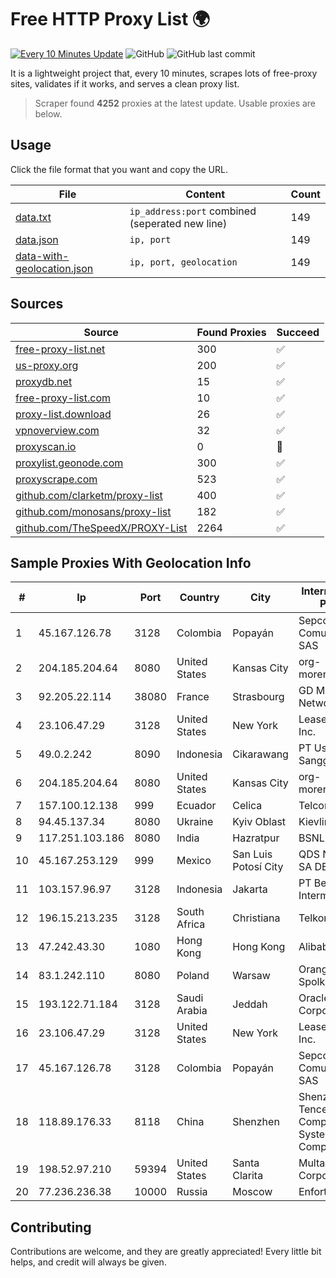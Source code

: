 
# Free HTTP Proxy List 🌍

[![Every 10 Minutes Update](https://github.com/mertguvencli/http-proxy-list/actions/workflows/main.yml/badge.svg?branch=main)](https://github.com/mertguvencli/http-proxy-list/actions/workflows/main.yml)
![GitHub](https://img.shields.io/github/license/mertguvencli/http-proxy-list)
![GitHub last commit](https://img.shields.io/github/last-commit/mertguvencli/http-proxy-list)

It is a lightweight project that, every 10 minutes, scrapes lots of free-proxy sites, validates if it works, and serves a clean proxy list.


> Scraper found **4252** proxies at the latest update. Usable proxies are below.

## Usage

Click the file format that you want and copy the URL.


|File|Content|Count|
|----|-------|-----|
|[data.txt](https://raw.githubusercontent.com/mertguvencli/http-proxy-list/main/proxy-list/data.txt)|`ip_address:port` combined (seperated new line)|149|
|[data.json](https://raw.githubusercontent.com/mertguvencli/http-proxy-list/main/proxy-list/data.json)|`ip, port`|149|
|[data-with-geolocation.json](https://raw.githubusercontent.com/mertguvencli/http-proxy-list/main/proxy-list/data-with-geolocation.json)|`ip, port, geolocation`|149|

## Sources

|Source|Found Proxies|Succeed|
|------|-------------|-------|
|[free-proxy-list.net](https://free-proxy-list.net)|300|✅|
|[us-proxy.org](https://www.us-proxy.org)|200|✅|
|[proxydb.net](http://proxydb.net)|15|✅|
|[free-proxy-list.com](https://free-proxy-list.com/?page=&port=&type%5B%5D=http&type%5B%5D=https&up_time=0&search=Search)|10|✅|
|[proxy-list.download](https://www.proxy-list.download/HTTP)|26|✅|
|[vpnoverview.com](https://vpnoverview.com/privacy/anonymous-browsing/free-proxy-servers)|32|✅|
|[proxyscan.io](https://www.proxyscan.io)|0|🚫|
|[proxylist.geonode.com](https://proxylist.geonode.com/api/proxy-list?limit=300&page=1&sort_by=lastChecked&sort_type=desc&protocols=http,https)|300|✅|
|[proxyscrape.com](https://api.proxyscrape.com/v2/?request=displayproxies&protocol=http&timeout=10000&country=all&ssl=all&anonymity=all)|523|✅|
|[github.com/clarketm/proxy-list](https://raw.githubusercontent.com/clarketm/proxy-list/master/proxy-list-raw.txt)|400|✅|
|[github.com/monosans/proxy-list](https://raw.githubusercontent.com/monosans/proxy-list/main/proxies/http.txt)|182|✅|
|[github.com/TheSpeedX/PROXY-List](https://raw.githubusercontent.com/TheSpeedX/PROXY-List/master/http.txt)|2264|✅|


## Sample Proxies With Geolocation Info

|#|Ip|Port|Country|City|Internet Service Provider|
|-|--|----|-------|----|-------------------------|
|1|45.167.126.78|3128|Colombia|Popayán|Sepcom Comunicaciones SAS|
|2|204.185.204.64|8080|United States|Kansas City|org-morenet.more.net|
|3|92.205.22.114|38080|France|Strasbourg|GD MASS Network|
|4|23.106.47.29|3128|United States|New York|Leaseweb USA, Inc.|
|5|49.0.2.242|8090|Indonesia|Cikarawang|PT Usaha Adi Sanggoro|
|6|204.185.204.64|8080|United States|Kansas City|org-morenet.more.net|
|7|157.100.12.138|999|Ecuador|Celica|Telconet S.A|
|8|94.45.137.34|8080|Ukraine|Kyiv Oblast|Kievline LLC|
|9|117.251.103.186|8080|India|Hazratpur|BSNL Internet|
|10|45.167.253.129|999|Mexico|San Luis Potosí City|QDS NETWORKS SA DE CV|
|11|103.157.96.97|3128|Indonesia|Jakarta|PT Beon Intermedia|
|12|196.15.213.235|3128|South Africa|Christiana|Telkom SA Ltd.|
|13|47.242.43.30|1080|Hong Kong|Hong Kong|Alibaba.com LLC|
|14|83.1.242.110|8080|Poland|Warsaw|Orange Polska Spolka Akcyjna|
|15|193.122.71.184|3128|Saudi Arabia|Jeddah|Oracle Corporation|
|16|23.106.47.29|3128|United States|New York|Leaseweb USA, Inc.|
|17|45.167.126.78|3128|Colombia|Popayán|Sepcom Comunicaciones SAS|
|18|118.89.176.33|8118|China|Shenzhen|Shenzhen Tencent Computer Systems Company Limited|
|19|198.52.97.210|59394|United States|Santa Clarita|Multacom Corporation|
|20|77.236.236.38|10000|Russia|Moscow|Enforta-MSK|



## Contributing

Contributions are welcome, and they are greatly appreciated! Every
little bit helps, and credit will always be given.

